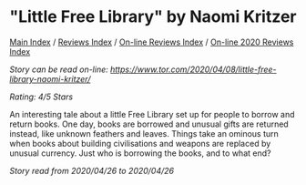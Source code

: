 # "Little Free Library" by Naomi Kritzer

[Main Index](../../../README.md) / [Reviews Index](../../README.md) / [On-line Reviews Index](../README.md) / [On-line 2020 Reviews Index](README.md)

*Story can be read on-line: <https://www.tor.com/2020/04/08/little-free-library-naomi-kritzer/>*

*Rating: 4/5 Stars*

An interesting tale about a little Free Library set up for people to borrow and return books. One day, books are borrowed and unusual gifts are returned instead, like unknown feathers and leaves. Things take an ominous turn when books about building civilisations and weapons are replaced by unusual currency. Just who is borrowing the books, and to what end?

*Story read from 2020/04/26 to 2020/04/26*

